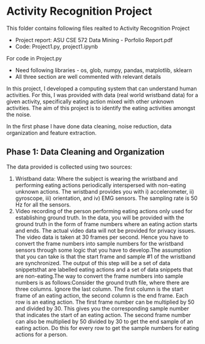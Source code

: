 
# Activity Recognition Project
This folder contains following files realted to Activity Recognition Project
- Project report: ASU CSE 572 Data Mining - Porfolio Report.pdf
- Code: Project1.py, project1.ipynb


For code in Project.py
- Need following libraries - os, glob, numpy, pandas, matplotlib, sklearn
- All three section are well commented with relevant details


In this project, I developed a computing system that can understand human activities. For this, I was provided with data (real world wristband data) for a given activity, specifically eating action mixed with other unknown activities. The aim of this project is to identify the eating activities amongst the noise.

In the first phase I have done data cleaning, noise reduction, data organization and feature extraction.

## Phase 1: Data Cleaning and Organization

The data provided is collected using two sources:
1. Wristband data: Where the subject is wearing the wristband and performing eating actions periodically interspersed with non-eating unknown actions. The wristband provides you with i) accelerometer, ii) gyroscope, iii) orientation, and iv) EMG sensors. The sampling rate is 50 Hz for all the sensors.
2. Video recording of the person performing eating actions only used for establishing ground truth. In the data, you will be provided with the ground truth in the form of frame numbers where an eating action starts and ends. The actual video data will not be provided for privacy issues. The video data is taken at 30 frames per second. Hence you have to convert the frame numbers into sample numbers for the wristband sensors through some logic that you have to develop.The assumption that you can take is that the start frame and sample #1 of the wristband are synchronized. The output of this step will be a set of data snippetsthat are labelled eating actions and a set of data snippets that are non-eating.The way to convert the frame numbers into sample numbers is as follows:Consider the ground truth file, where there are three columns. Ignore the last column. The first column is the start frame of an eating action, the second column is the end frame. Each row is an eating action. The first frame number can be
multiplied by 50 and divided by 30. This gives you the corresponding sample number that indicates the start of an eating action. The second frame number can also be multiplied by 50 divided by 30 to get the end sample of an eating action. Do this for every row to get the sample numbers for eating actions for a person.

